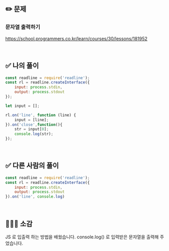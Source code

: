 ## ✏️ 문제

### 문자열 출력하기 
https://school.programmers.co.kr/learn/courses/30/lessons/181952

<br>

## ✅ 나의 풀이
```javascript
const readline = require('readline');
const rl = readline.createInterface({
    input: process.stdin,
    output: process.stdout
});

let input = [];

rl.on('line', function (line) {
    input = [line];
}).on('close',function(){
    str = input[0];
    console.log(str);
});
```
<br>

## ✅ 다른 사람의 풀이
```javascript
const readline = require('readline');
const rl = readline.createInterface({
    input: process.stdin,
    output: process.stdout
}).on('line', console.log)
```

<br>

## 💁🏻‍♀️ 소감
JS 로 입출력 하는 방법을 배웠습니다. console.log() 로 입력받은 문자열을 출력해 주었습니다.

